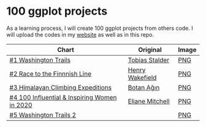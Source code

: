 # 100 ggplot projects

As a learning process, I will create 100 ggplot projects from others code. I will upload the codes in my [website](https://www.sajibdevnath.com) as well as in this repo.

| Chart      | Original | Image |
| ----------- | ----------- | ----------- |
| [#1 Washington Trails](https://www.sajibdevnath.com/p/100-ggplots-washington-trails/)   | [Tobias Stalder](https://github.com/toebR/Tidy-Tuesday/tree/master/hiking)       | [PNG](https://www.sajibdevnath.com/p/100-ggplots-washington-trails/images/1.png)|
| [#2 Race to the Finnnish Line](https://www.sajibdevnath.com/p/100-ggplots-race-to-the-finnish-line/)  |  [Henry Wakefield](https://github.com/henrywrover/tidytuesday/blob/master/R/phones.R)       |[PNG](https://www.sajibdevnath.com/p/100-ggplots-race-to-the-finnish-line/images/2.png) |
|[#3 Himalayan Climbing Expeditions](https://www.sajibdevnath.com/p/3-100-ggplots-himalayan-climbing-expeditions/)|[Botan Ağın](https://github.com/botan/tidytuesday/blob/main/R/2020-w39-himalayanclimbing.Rmd)|[PNG](https://www.sajibdevnath.com/p/3-100-ggplots-himalayan-climbing-expeditions/images/3.png)|
|[#4 100 Influential & Inspiring Women in 2020](https://www.sajibdevnath.com/p/4-100-ggplots-100-influential-inspiring-women-in-2020/)|[Eliane Mitchell](https://github.com/elianemitchell/mytidytuesdaycode/blob/main/bbcwomen2020_week50_2020.R)|[PNG](https://www.sajibdevnath.com/p/4-100-ggplots-100-influential-inspiring-women-in-2020/4.png)
|[#5 Washington Trails 2](https://sajibdevnath.com/posts/5-100-ggplots-washington-trails-2/)||[PNG](https://raw.githubusercontent.com/SajibDevnath/100-ggplot-projects/main/output/5.png)|